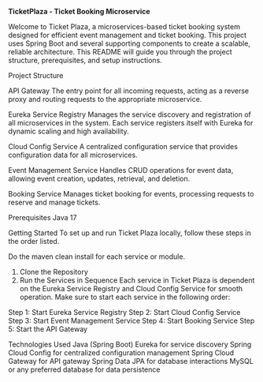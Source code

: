 **TicketPlaza - Ticket Booking Microservice**

Welcome to Ticket Plaza, a microservices-based ticket booking system designed for efficient event management and ticket booking. This project uses Spring Boot and several supporting components to create a scalable, reliable architecture. This README will guide you through the project structure, prerequisites, and setup instructions.

Project Structure

API Gateway
The entry point for all incoming requests, acting as a reverse proxy and routing requests to the appropriate microservice.

Eureka Service Registry
Manages the service discovery and registration of all microservices in the system. Each service registers itself with Eureka for dynamic scaling and high availability.

Cloud Config Service
A centralized configuration service that provides configuration data for all microservices.

Event Management Service
Handles CRUD operations for event data, allowing event creation, updates, retrieval, and deletion.

Booking Service
Manages ticket booking for events, processing requests to reserve and manage tickets.

Prerequisites
Java 17

Getting Started
To set up and run Ticket Plaza locally, follow these steps in the order listed.

Do the maven clean install for each service or module.

1. Clone the Repository
2. Run the Services in Sequence
Each service in Ticket Plaza is dependent on the Eureka Service Registry and Cloud Config Service for smooth operation. Make sure to start each service in the following order:

Step 1: Start Eureka Service Registry
Step 2: Start Cloud Config Service
Step 3: Start Event Management Service
Step 4: Start Booking Service
Step 5: Start the API Gateway

Technologies Used
Java (Spring Boot)
Eureka for service discovery
Spring Cloud Config for centralized configuration management
Spring Cloud Gateway for API gateway
Spring Data JPA for database interactions
MySQL or any preferred database for data persistence
